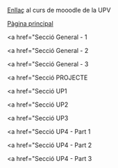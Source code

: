 <a href="https://moodlemupes.upv.es/course/view.php?id=170" target="_blank">Enllaç</a> al curs de mooodle de la UPV

<a href="https://github.com/ReinaPA/KarmaBD/blob/main/moodle/imatges/1.Cursos%20disponibles.png" target="_blank">Pàgina principal</a>

<a href="Secció General - 1

<a href="Secció General - 2

<a href="Secció General - 3

<a href="Secció PROJECTE

<a href="Secció UP1

<a href="Secció UP2

<a href="Secció UP3

<a href="Secció UP4 - Part 1

<a href="Secció UP4 - Part 2

<a href="Secció UP4 - Part 3